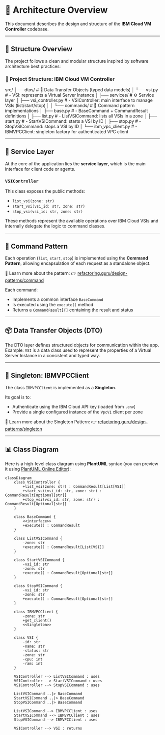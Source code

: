 # 🧠 Architecture Overview

This document describes the design and structure of the **IBM Cloud VM Controller** codebase.

---

## 🧩 Structure Overview

The project follows a clean and modular structure inspired by software architecture best practices:

### 📁 Project Structure: IBM Cloud VM Controller

src/
├── dtos/                          # 📨 Data Transfer Objects (typed data models)
│   └── vsi.py                     #    - VSI: represents a Virtual Server Instance
│
├── services/                      # ⚙️ Service layer
│   ├── vsi_controller.py          #    - VSIController: main interface to manage VSIs (list/start/stop)
│
│   └── commands/                  # 🧠 Command pattern implementations
│       ├── base.py                #    - BaseCommand + CommandResult definitions
│       ├── list.py                #    - ListVSICommand: lists all VSIs in a zone
│       ├── start.py               #    - StartVSICommand: starts a VSI by ID
│       ├── stop.py                #    - StopVSICommand: stops a VSI by ID
│       └── ibm_vpc_client.py      #    - IBMVPCClient: singleton factory for authenticated VPC client

---

## 🔧 Service Layer

At the core of the application lies the **service layer**, which is the main interface for client code or agents.

### `VSIController`

This class exposes the public methods:
- `list_vsi(zone: str)`
- `start_vsi(vsi_id: str, zone: str)`
- `stop_vsi(vsi_id: str, zone: str)`

These methods represent the available operations over IBM Cloud VSIs and internally delegate the logic to command classes.

---

## 🧱 Command Pattern

Each operation (`list`, `start`, `stop`) is implemented using the **Command Pattern**, allowing encapsulation of each request as a standalone object.

📖 Learn more about the pattern:
👉 [refactoring.guru/design-patterns/command](https://refactoring.guru/design-patterns/command)

Each command:
- Implements a common interface `BaseCommand`
- Is executed using the `execute()` method
- Returns a `CommandResult[T]` containing the result and status

---

## 📦 Data Transfer Objects (DTO)

The DTO layer defines structured objects for communication within the app.
Example: `VSI` is a data class used to represent the properties of a Virtual Server Instance in a consistent and typed way.

---

## 🧵 Singleton: IBMVPCClient

The class `IBMVPCClient` is implemented as a **Singleton**.

Its goal is to:
- Authenticate using the IBM Cloud API key (loaded from `.env`)
- Provide a single configured instance of the `VpcV1` client per zone

📖 Learn more about the Singleton Pattern:
👉 [refactoring.guru/design-patterns/singleton](https://refactoring.guru/design-patterns/singleton)

---

## 📊 Class Diagram

Here is a high-level class diagram using **PlantUML** syntax (you can preview it using [PlantUML Online Editor](https://www.planttext.com)):

```mermaid
classDiagram
    class VSIController {
        +list_vsi(zone: str) : CommandResult[List[VSI]]
        +start_vsi(vsi_id: str, zone: str) : CommandResult[Optional[str]]
        +stop_vsi(vsi_id: str, zone: str) : CommandResult[Optional[str]]
    }

    class BaseCommand {
        <<interface>>
        +execute() : CommandResult
    }

    class ListVSICommand {
        -zone: str
        +execute() : CommandResult[List[VSI]]
    }

    class StartVSICommand {
        -vsi_id: str
        -zone: str
        +execute() : CommandResult[Optional[str]]
    }

    class StopVSICommand {
        -vsi_id: str
        -zone: str
        +execute() : CommandResult[Optional[str]]
    }

    class IBMVPCClient {
        -zone: str
        +get_client()
        <<Singleton>>
    }

    class VSI {
        -id: str
        -name: str
        -status: str
        -zone: str
        -cpu: int
        -ram: int
    }

    VSIController --> ListVSICommand : uses
    VSIController --> StartVSICommand : uses
    VSIController --> StopVSICommand : uses

    ListVSICommand ..|> BaseCommand
    StartVSICommand ..|> BaseCommand
    StopVSICommand ..|> BaseCommand

    ListVSICommand --> IBMVPCClient : uses
    StartVSICommand --> IBMVPCClient : uses
    StopVSICommand --> IBMVPCClient : uses

    VSIController --> VSI : returns
```